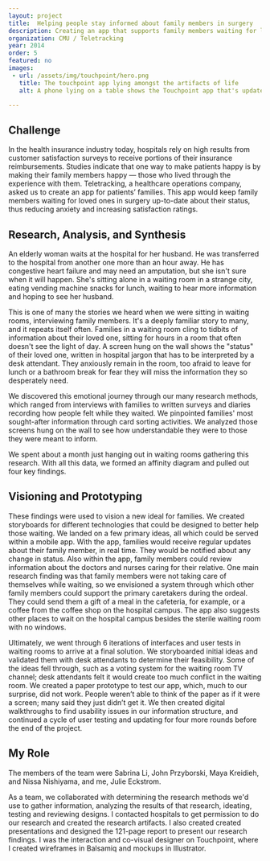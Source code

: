 ```yaml
---
layout: project
title:  Helping people stay informed about family members in surgery
description: Creating an app that supports family members waiting for loved ones in surgery, and keeps them up to date about any changes.
organization: CMU / Teletracking
year: 2014
order: 5
featured: no
images: 
 - url: /assets/img/touchpoint/hero.png
   title: The touchpoint app lying amongst the artifacts of life
   alt: A phone lying on a table shows the Touchpoint app that's updated with Ben's surgery progress.

---
```


## Challenge

In the health insurance industry today, hospitals rely on high results from customer satisfaction surveys to receive portions of their insurance reimbursements. Studies indicate that one way to make patients happy is by making their family members happy — those who lived through the experience with them. Teletracking, a healthcare operations company, asked us to create an app for patients’ families. This app would keep family members waiting for loved ones in surgery up-to-date about their status, thus reducing anxiety and increasing satisfaction ratings.

## Research, Analysis, and Synthesis

An elderly woman waits at the hospital for her husband. He was transferred to the hospital from another one more than an hour away. He has congestive heart failure and may need an amputation, but she isn't sure when it will happen. She's sitting alone in a waiting room in a strange city, eating vending machine snacks for lunch, waiting to hear more information and hoping to see her husband.

This is one of many the stories we heard when we were sitting in waiting rooms, interviewing family members. It's a deeply familiar story to many, and it repeats itself often. Families in a waiting room cling to tidbits of information about their loved one, sitting for hours in a room that often doesn't see the light of day. A screen hung on the wall shows the "status" of their loved one, written in hospital jargon that has to be interpreted by a desk attendant. They anxiously remain in the room, too afraid to leave for lunch or a bathroom break for fear they will miss the information they so desperately need.

We discovered this emotional journey through our many research methods, which ranged from interviews with families to written surveys and diaries recording how people felt while they waited. We pinpointed families' most sought-after information through card sorting activities. We analyzed those screens hung on the wall to see how understandable they were to those they were meant to inform.

We spent about a month just hanging out in waiting rooms gathering this research. With all this data, we formed an affinity diagram and pulled out four key findings.

## Visioning and Prototyping

These findings were used to vision a new ideal for families. We created storyboards for different technologies that could be designed to better help those waiting. We landed on a few primary ideas, all which could be served within a mobile app. With the app, families would receive regular updates about their family member, in real time. They would be notified about any change in status. Also within the app, family members could review information about the doctors and nurses caring for their relative. One main research finding was that family members were not taking care of themselves while waiting, so we envisioned a system through which other family members could support the primary caretakers during the ordeal. They could send them a gift of a meal in the cafeteria, for example, or a coffee from the coffee shop on the hospital campus. The app also suggests other places to wait on the hospital campus besides the sterile waiting room with no windows.

Ultimately, we went through 6 iterations of interfaces and user tests in waiting rooms to arrive at a final solution. We storyboarded initial ideas and validated them with desk attendants to determine their feasibility. Some of the ideas fell through, such as a voting system for the waiting room TV channel; desk attendants felt it would create too much conflict in the waiting room. We created a paper prototype to test our app, which, much to our surprise, did not work. People weren’t able to think of the paper as if it were a screen; many said they just didn’t get it. We then created digital walkthroughs to find usability issues in our information structure, and continued a cycle of user testing and updating for four more rounds before the end of the project.


## My Role

The members of the team were Sabrina Li, John Przyborski, Maya Kreidieh, and Nissa Nishiyama, and me, Julie Eckstrom. 

As a team, we collaborated with determining the research methods we'd use to gather information, analyzing the results of that research, ideating, testing and reviewing designs. I contacted hospitals to get permission to do our research and created the research artifacts. I also created created presentations and designed the 121-page report to present our research findings. I was the interaction and co-visual designer on Touchpoint, where I created wireframes in Balsamiq and mockups in Illustrator.
